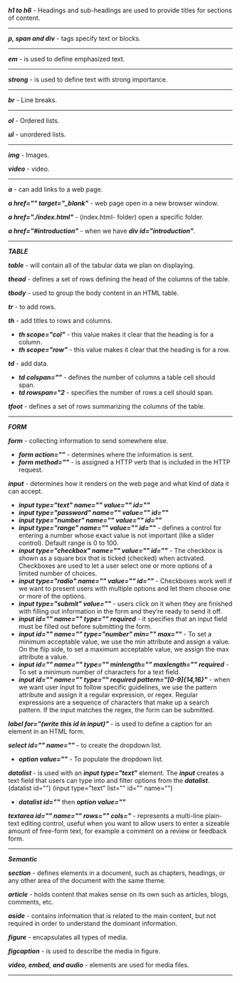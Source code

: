 ***h1 to h6*** - Headings and sub-headings are used to provide titles for sections of content.
___
***p, span and div*** - tags specify text or blocks.
___
***em*** -  is used to define emphasized text.
___
***strong*** - is used to define text with strong importance. 
___
***br*** - Line breaks.
___
***ol*** - Ordered lists.

***ul*** - unordered lists.
___
***img*** - Images.

***video*** - video.
___
***a*** - can add links to a web page. 

***a href="" target="_blank"*** - web page open in a new browser window.

***a href="./index.html"*** - (index.html- folder) open a specific folder.

***a href="#introduction"*** - when we have ***div id="introduction"***. 
___
***TABLE***

***table*** - will contain all of the tabular data we plan on displaying.

***thead*** - defines a set of rows defining the head of the columns of the table.

***tbody*** - used to group the body content in an HTML table.

***tr*** - to add rows.

***th*** - add titles to rows and columns.
- ***th scope="col"***  - this value makes it clear that the heading is for a column.
- ***th scope="row"*** - this value makes it clear that the heading is for a row.

***td*** - add data.
- ***td colspan=""*** - defines the number of columns a table cell should span.
- ***td rowspan="2*** - specifies the number of rows a cell should span.

***tfoot*** - defines a set of rows summarizing the columns of the table.
___
***FORM***

***form*** - collecting information to send somewhere else.

-  ***form action=""*** - determines where the information is sent.
- ***form method=""*** - is assigned a HTTP verb that is included in the HTTP request.

***input*** - determines how it renders on the web page and what kind of data it can accept.
- ***input type="text" name="" value="" id=""***
- ***input type="password" name="" value="" id=""***
- ***input type="number" name="" value="" id=""***
- ***input type="range" name="" value="" id=""*** - defines a control for entering a number whose exact value is not important (like a slider control). Default range is 0 to 100.
- ***input type="checkbox" name="" value="" id=""*** - The checkbox is shown as a square box that is ticked (checked) when activated. Checkboxes are used to let a user select one or more options of a limited number of choices.
- ***input type="radio" name="" value="" id=""*** - Checkboxes work well if we want to present users with multiple options and let them choose one or more of the options.
- ***input type="submit" value=""*** - users click on it when they are finished with filling out information in the form and they’re ready to send it off. 
- ***input id="" name="" type="" required*** - it specifies that an input field must be filled out before submitting the form.
- ***input id="" name="" type="number" min="" max=""*** - To set a minimum acceptable value, we use the min attribute and assign a value. On the flip side, to set a maximum acceptable value, we assign the max attribute a value.
- ***input id="" name="" type="" minlength="" maxlength="" required*** - To set a minimum number of characters for a text field.
- ***input id="" name="" type="" required pattern="[0-9]{14,16}"*** - when we want user input to follow specific guidelines, we use the pattern attribute and assign it a regular expression, or regex. Regular expressions are a sequence of characters that make up a search pattern. If the input matches the regex, the form can be submitted.


***label for="(write this id in input)"*** - is used to define a caption for an element in an HTML form. 

***select id="" name=""*** - to create the dropdown list.
- ***option  value=""*** - To populate the dropdown list.

***datalist*** - is used with an ***input type="text"*** element. The ***input*** creates a text field that users can type into and filter options from the ***datalist***. (datalist id="")
(input type="text" list="" id="" name="")
- ***datalist id=""*** then
***option value=""***

***textarea id="" name="" rows="" cols="*** - represents a multi-line plain-text editing control, useful when you want to allow users to enter a sizeable amount of free-form text, for example a comment on a review or feedback form.
___
***Semantic***

***section*** - defines elements in a document, such as chapters, headings, or any other area of the document with the same theme.

***article*** - holds content that makes sense on its own such as articles, blogs, comments, etc.

***aside*** - contains information that is related to the main content, but not required in order to understand the dominant information.

***figure*** - encapsulates all types of media.

***figcaption*** -  is used to describe the media in figure.

***video, embed, and audio*** - elements are used for media files.
___


